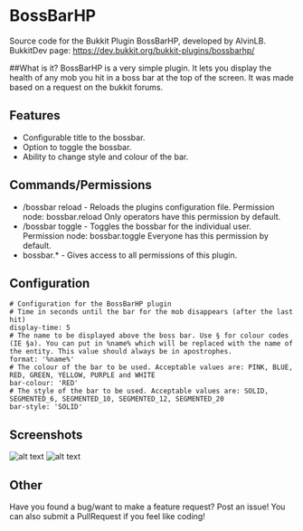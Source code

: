 # BossBarHP
Source code for the Bukkit Plugin BossBarHP, developed by AlvinLB. BukkitDev page:
https://dev.bukkit.org/bukkit-plugins/bossbarhp/

##What is it?
BossBarHP is a very simple plugin. It lets you display the health of any mob you hit in a boss bar at the top of the screen. It was made based on a request on the bukkit forums.

## Features
- Configurable title to the bossbar.
- Option to toggle the bossbar.
- Ability to change style and colour of the bar.

## Commands/Permissions
- /bossbar reload - Reloads the plugins configuration file. Permission node: bossbar.reload Only operators have this permission by default.
- /bossbar toggle - Toggles the bossbar for the individual user. Permission node: bossbar.toggle Everyone has this permission by default.
- bossbar.* - Gives access to all permissions of this plugin.

## Configuration
```
# Configuration for the BossBarHP plugin
# Time in seconds until the bar for the mob disappears (after the last hit)
display-time: 5
# The name to be displayed above the boss bar. Use § for colour codes (IE §a). You can put in %name% which will be replaced with the name of the entity. This value should always be in apostrophes.
format: '%name%'
# The colour of the bar to be used. Acceptable values are: PINK, BLUE, RED, GREEN, YELLOW, PURPLE and WHITE
bar-colour: 'RED'
# The style of the bar to be used. Acceptable values are: SOLID, SEGMENTED_6, SEGMENTED_10, SEGMENTED_12, SEGMENTED_20
bar-style: 'SOLID'
```
## Screenshots
![alt text](http://i.imgur.com/hJmhvk9.png)
![alt text](http://i.imgur.com/HtvYG4o.png)

## Other
Have you found a bug/want to make a feature request? Post an issue! You can also submit a PullRequest if you feel like coding!
